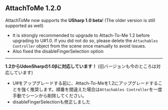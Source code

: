 ## AttachToMe 1.2.0

AttachToMe now supports the **USharp 1.0 beta**! (The older version is still supported as well)

* It is strongly recommended to upgrade to Attach-To-Me 1.2 before upgrading to U#1.0. If you did not do so, please delete the `Attachables Controller`
  object from the scene once manually to avoid issues.
* Also fixed the disableFingerSelection option

---

**1.2からUdonSharpの1.0βに対応しています！** (旧バージョンも今のところは対応しています)
* U#をアップグレードする前に、Attach-To-Meを1.2にアップグレードすることを強く推奨します。順番を間違えた場合は`Attachables Controller`を一度手動でシーンから削除してください。
* disableFingerSelectionも修正しました